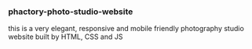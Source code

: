 ### phactory-photo-studio-website

this is a very elegant, responsive and mobile friendly photography studio website built by HTML, CSS and JS
